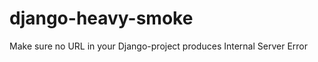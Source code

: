 django-heavy-smoke
==================

Make sure no URL in your Django-project produces Internal Server Error
